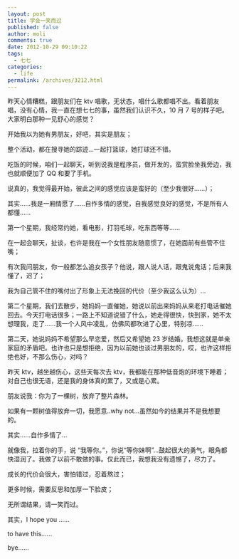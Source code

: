 ```yaml
---
layout: post
title: 学会一笑而过
published: false
author: moli
comments: true
date: 2012-10-29 09:10:22
tags:
  - 七七
categories:
  - life
permalink: /archives/3212.html
---
```


[][1]

昨天心情糟糕，跟朋友们在 ktv 唱歌，无状态，唱什么歌都唱不出。看着朋友唱，没有心情，我一直在想七七的事，虽然我们认识不久，10 月 7 号的样子吧。大家明白那种一见舒心的感觉？

开始我以为她有男朋友，好吧，其实是朋友；

整个活动，都在搜寻她的踪迹…一起打篮球，她打球还不错。

吃饭的时候，咱们一起聊天，听到说我是程序员，做开发的，蛮赏脸坐我旁边，我也就顺便加了 QQ 和要了手机。

说真的，我觉得最开始，彼此之间的感觉应该是蛮好的（至少我很好……）；

[][2]

其实……我是一厢情愿了……自作多情的感觉，自我感觉良好的感觉，不是所有人都懂……

第一个星期，我经常约她，看电影，打羽毛球，吃东西等等……

[][3]

在一起会聊天，扯谈，也许是我在一个女性朋友随意惯了，在她面前有些管不住嘴；

有次我问朋友，你一般都怎么追女孩子？他说，跟人说人话，跟鬼说鬼话；后来我懂了，迟了；

我为自己管不住的嘴付出了形象上无法挽回的代价（至少我这么认为）…

第二个星期，我们去散步，她妈妈一直催她，她说以前出来妈妈从来老打电话催她回去。今天打电话很多；一路上不知道说错了什么，她走得很快，快到家，她不太想理我，走了……我一个人风中凌乱，仿佛风都吹进了心里，特别凉……

第二天，她说妈妈不希望那么早恋爱，然后又希望她 23 岁结婚。我想这就是单亲家庭的矛盾吧。也许也只是想拒绝，因为以前她也谈过男朋友的，哎，也许这样拒绝也好，不那么伤心，对吗？

[][4]

昨天 ktv，越坐越伤心，这些天每次去 ktv，我都能在那种低音炮的环境下睡着；对自己也很无语，还是我的身体真的累了，又或是心累。

朋友说我：你为了一棵树，放弃了整片森林。

如果有一颗树值得放弃一切，我愿意..why not…虽然如今的结果并不是我想要的。

[][5]

其实……自作多情了…

就像我，拉着你的手，说 “我等你。”，你说“等你妹啊”…鼓起很大的勇气，眼角都快湿润了。我做了以前不敢做的事。仅此而已，我想我没有遗憾了，尽力了。

成长的代价会很大，害怕错过，忍着熬过；

更多时候，需要反思和加厚一下脸皮；

无所谓结果，请一笑而过。

[][6]

其实，I hope you ……

[][7]

to have this……

bye……

[1]: http://huoxr.com/wp-content/uploads/2012/10/p479383129.jpg
[2]: http://huoxr.com/wp-content/uploads/2012/10/p1603730266.jpg
[3]: http://huoxr.com/wp-content/uploads/2012/10/p474533183.jpg
[4]: http://huoxr.com/wp-content/uploads/2012/10/p1603725489.jpg
[5]: http://huoxr.com/wp-content/uploads/2012/10/p1603730388.jpg
[6]: http://huoxr.com/wp-content/uploads/2012/10/p1603725973.jpg
[7]: http://huoxr.com/wp-content/uploads/2012/10/p1603718345.jpg

